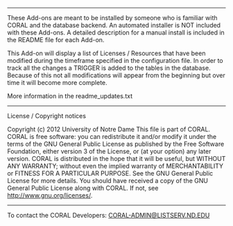 **************************
These Add-ons are meant to be installed by someone who is familiar with CORAL and the database backend.  An automated installer is NOT included with these Add-ons.  A detailed description for a manual install is included in the README file for each Add-on.


This Add-on will display a list of Licenses / Resources that have been modified during the timeframe specified in the configuration file. In order to track all the changes a TRIGGER is added to the tables in the database.  Because of this not all modifications will appear from the beginning but over time it will become more complete.


More information in the readme_updates.txt


**************************
License / Copyright notices

Copyright (c) 2012 University of Notre Dame
This file is part of CORAL.
CORAL is free software: you can redistribute it and/or modify it under the terms of the GNU General Public License as published by the Free Software Foundation, either version 3 of the License, or (at your option) any later version.
CORAL is distributed in the hope that it will be useful, but WITHOUT ANY WARRANTY; without even the implied warranty of MERCHANTABILITY or FITNESS FOR A PARTICULAR PURPOSE.  See the GNU General Public License for more details.
You should have received a copy of the GNU General Public License along with CORAL.  If not, see <http://www.gnu.org/licenses/>.


**************************
To contact the CORAL Developers:
CORAL-ADMIN@LISTSERV.ND.EDU